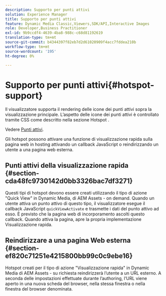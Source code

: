 ```yaml
---
description: Supporto per punti attivi
solution: Experience Manager
title: Supporto per punti attivi
feature: Dynamic Media Classic,Viewers,SDK/API,Interactive Images
role: Developer,Business Practitioner
exl-id: 9b9ccdf4-4639-4ba8-988c-c68d81192619
translation-type: tm+mt
source-git-commit: b4344397f82eb7d2d61020909f4acc7fddea210b
workflow-type: tm+mt
source-wordcount: '195'
ht-degree: 0%

---
```


# Supporto per punti attivi{#hotspot-support}

Il visualizzatore supporta il rendering delle icone dei punti attivi sopra la visualizzazione principale. L’aspetto delle icone dei punti attivi è controllato tramite CSS come descritto nella sezione Hotspot .

Vedere [Punti attivi](../../c-html5-aem-asset-viewers/c-html5-aem-interactive-images/c-html5-aem-interactive-image-customizingviewer/r-html5-aem-int-image-customize-hotspots.md#reference-2ac3cc414ef2467390bf53145f1d8d74).

Gli hotspot possono attivare una funzione di visualizzazione rapida sulla pagina web in hosting attivando un callback JavaScript o reindirizzando un utente a una pagina web esterna.

## Punti attivi della visualizzazione rapida {#section-cda48fc9730142d0bb3326bac7df3271}

Questi tipi di hotspot devono essere creati utilizzando il tipo di azione &quot;Quick View&quot; in Dynamic Media, di AEM Assets - on demand. Quando un utente attiva un punto attivo di questo tipo, il visualizzatore esegue il callback JavaScript `quickViewActivate` e trasmette i dati del punto attivo ad esso. È previsto che la pagina web di incorporamento ascolti questo callback. Quando attiva la pagina, apre la propria implementazione Visualizzazione rapida.

## Reindirizzare a una pagina Web esterna {#section-ef820c71251e4215800bb99c0c9ebe16}

Hotspot creati per il tipo di azione &quot;Visualizzazione rapida&quot; in Dynamic Media di AEM Assets - su richiesta reindirizzerà l’utente a un URL esterno. A seconda delle impostazioni effettuate durante l’authoring, l’URL viene aperto in una nuova scheda del browser, nella stessa finestra o nella finestra del browser denominata.
